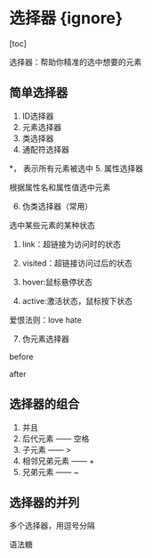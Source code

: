 # 选择器 {ignore}

[toc]

选择器：帮助你精准的选中想要的元素

## 简单选择器

1. ID选择器
2. 元素选择器
3. 类选择器
4. 通配符选择器

*， 表示所有元素被选中
5. 属性选择器

根据属性名和属性值选中元素

6. 伪类选择器（常用）

选中某些元素的某种状态

1) link：超链接为访问时的状态

2) visited：超链接访问过后的状态

3) hover:鼠标悬停状态

4) active:激活状态，鼠标按下状态

爱恨法则：love hate

7. 伪元素选择器

before

after

## 选择器的组合

1. 并且
2. 后代元素 —— 空格
3. 子元素 —— >
4. 相邻兄弟元素 —— +
5. 兄弟元素 —— ~

## 选择器的并列

多个选择器，用逗号分隔

语法糖